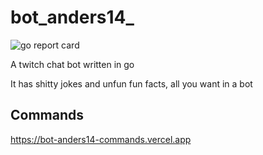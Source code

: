 # bot_anders14_

![go report card](https://goreportcard.com/badge/github.com/anders-14/bot_anders14_)

A twitch chat bot written in go

It has shitty jokes and unfun fun facts, all you want in a bot

## Commands

<https://bot-anders14-commands.vercel.app>

